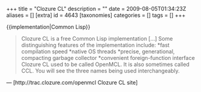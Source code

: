 +++
title = "Clozure CL"
description = ""
date = 2009-08-05T01:34:23Z
aliases = []
[extra]
id = 4643
[taxonomies]
categories = []
tags = []
+++

{{implementation|Common Lisp}}
<blockquote>
Clozure CL is a free Common Lisp implementation [...] Some distinguishing features of the implementation include:
*fast compilation speed
*native OS threads
*precise, generational, compacting garbage collector
*convenient foreign-function interface
Clozure CL used to be called OpenMCL. It is also sometimes called CCL. You will see the three names being used interchangeably.</blockquote>
— [http://trac.clozure.com/openmcl Clozure CL site]
